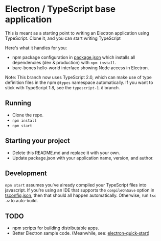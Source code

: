 Electron / TypeScript base application
======================================

This is meant as a starting point to writing an Electron application using TypeScript. Clone it, and you can start writing TypeScript 

Here's what it handles for you:
 * npm package configuration in [package.json] which installs all dependencies (dev & production) with `npm install`.
 * bare-bones hello-world interface showing Node access in Electron.

Note: This branch now uses TypeScript 2.0, which can make use of type definition
files in the npm `@types` namespace automatically. If you want to stick with
TypeScript 1.8, see the `typescript-1.8` branch.

Running
-------

 * Clone the repo.
 * `npm install`
 * `npm start`

Starting your project
---------------------

 * Delete this README.md and replace it with your own.
 * Update package.json with your application name, version, and author.
 
Development
-----------

`npm start` assumes you've already compiled your TypeScript files into javascript.
If you're using an IDE that supports the `compileOnSave` option in [tsconfig.json],
then that should all happen automatically. Otherwise, run `tsc -w` to auto-build.
 
TODO
----
 * npm scripts for building distributable apps.
 * Better Electron sample code. (Meanwhile, see: [electron-quick-start])

[typings]: https://www.npmjs.com/package/typings
[typings.json]: typings.json
[package.json]: package.json
[tsconfig.json]: tsconfig.json
[electron-quick-start]: https://github.com/electron/electron-quick-start